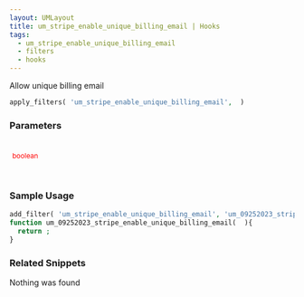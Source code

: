 ```yaml
---
layout: UMLayout
title: um_stripe_enable_unique_billing_email | Hooks
tags: 
  - um_stripe_enable_unique_billing_email
  - filters
  - hooks
---
```

Allow unique billing email
``` php
apply_filters( 'um_stripe_enable_unique_billing_email',  )
```
<div class='hook-sep'></div>

### Parameters

<div style='padding: 20px 0px 10px;'>
<strong></strong> <span style='color:red;font-size:12px;padding: 0px 5px 0px 5px' >boolean</span>
<div style="margin-left:10px;padding: 10px 5px"></div>
</div>
<div class='hook-sep'></div>



### Sample Usage

``` php
add_filter( 'um_stripe_enable_unique_billing_email', 'um_09252023_stripe_enable_unique_billing_email ', 10, 1 )
function um_09252023_stripe_enable_unique_billing_email(  ){
  return ;
}
```
<div class='hook-sep'></div>



### Related Snippets

Nothing was found

